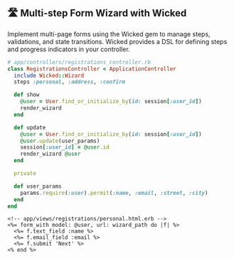 ## 🛣️ Multi-step Form Wizard with Wicked

Implement multi-page forms using the Wicked gem to manage steps, validations, and state transitions. Wicked provides a DSL for defining steps and progress indicators in your controller.

```ruby
# app/controllers/registrations_controller.rb
class RegistrationsController < ApplicationController
  include Wicked::Wizard
  steps :personal, :address, :confirm

  def show
    @user = User.find_or_initialize_by(id: session[:user_id])
    render_wizard
  end

  def update
    @user = User.find_or_initialize_by(id: session[:user_id])
    @user.update(user_params)
    session[:user_id] = @user.id
    render_wizard @user
  end

  private

  def user_params
    params.require(:user).permit(:name, :email, :street, :city)
  end
end
```

```erb
<!-- app/views/registrations/personal.html.erb -->
<%= form_with model: @user, url: wizard_path do |f| %>
  <%= f.text_field :name %>
  <%= f.email_field :email %>
  <%= f.submit 'Next' %>
<% end %>
```